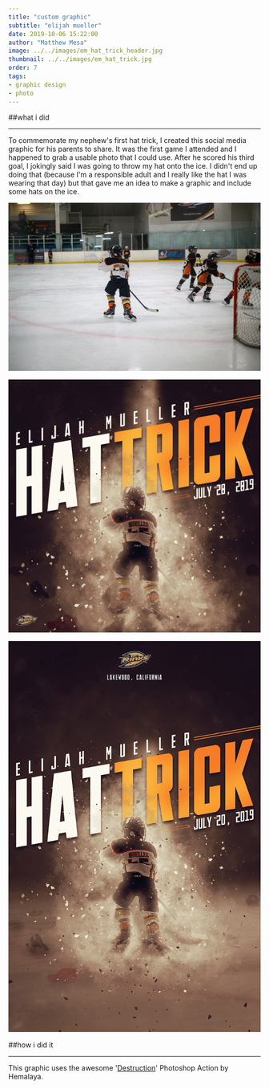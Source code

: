 ```yaml
---
title: "custom graphic"
subtitle: "elijah mueller"
date: 2019-10-06 15:22:00
author: "Matthew Mesa"
image: ../../images/em_hat_trick_header.jpg
thumbnail: ../../images/em_hat_trick.jpg
order: 7
tags:
- graphic design
- photo
---
```


##what i did

***

To commemorate my nephew's first hat trick, I created this social media graphic for his parents to share. It was the first game I attended and I happened to grab a usable photo that I could use. After he scored his third goal, I jokingly said I was going to throw my hat onto the ice. I didn't end up doing that (because I'm a responsible adult and I really like the hat I was wearing that day) but that gave me an idea to make a graphic and include some hats on the ice.

![Back of Elijah playing hockey](../../images/em_hat_trick_photo.jpg "Back of Elijah playing hockey")

![Elijah Mueller Hat Trick, July 20, 2019](../../images/em_hat_trick_square.jpg "Graphic for social")

![Elijah Mueller Hat Trick, July 20, 2019](../../images/em_hat_trick_poster.jpg "Graphic for printed poster")

##how i did it

***

This graphic uses the awesome '[Destruction](https://elements.envato.com/destruction-photoshop-action-explosion-effect-XVFC62L)' Photoshop Action by Hemalaya.

